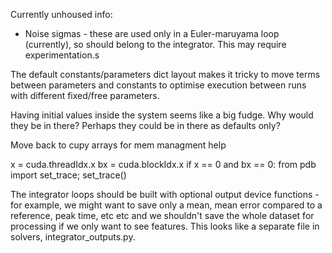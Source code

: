 Currently unhoused info:
- Noise sigmas - these are used only in a Euler-maruyama loop (currently), so should belong to the integrator. This may require experimentation.s

The default constants/parameters dict layout makes it tricky to move terms between parameters and constants to optimise execution between runs with different
fixed/free parameters.

Having initial values inside the system seems like a big fudge. Why would they be in there? Perhaps they could be in there as defaults only?

Move back to cupy arrays for mem managment help

x = cuda.threadIdx.x
bx = cuda.blockIdx.x
if x == 0 and bx == 0:
    from pdb import set_trace;
    set_trace()

The integrator loops should be built with optional output device functions - for example, we might want to save only a mean, mean error compared to a reference, peak time, etc etc and we shouldn't save the whole dataset for processing if we only want to see features. This looks like a separate file in solvers, integrator_outputs.py.
